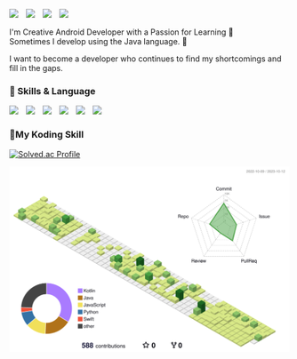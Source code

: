 <p>
<a href="https://catnip-opinion-e71.notion.site/lh99j-d7bed36f9d774e6e84cb5021f14ea6d1?pvs=4" style="margin-right:10px;"><img src="https://img.shields.io/badge/Notion-000000?style=flat-square&logo=Notion&logoColor=white"/></a>
<a href="https://www.instagram.com/lh_99j" style="margin-right:10px;"><img src="https://img.shields.io/badge/Instagram-E4405F?style=flat-square&logo=Instagram&logoColor=white&link=https://www.instagram.com/lh_99j"/></a> 
<a href="https://lh99j.github.io" style="margin-right:10px;"><img src="https://img.shields.io/badge/GitHub Pages-222222?style=flat&logo=GitHub Pages&logoColor=white"/><a/>
<a href="https://lh99j.github.io/myblog/"><img src="https://img.shields.io/badge/GitHub Blog-222222?style=flat&logo=GitHub&logoColor=white"/><a/>
</p>


I'm Creative Android Developer with a Passion for Learning 🤗  
Sometimes I develop using the Java language. 🤭

I want to become a developer who continues to find my shortcomings and fill in the gaps.   

 ### 🌟 Skills & Language

<p>
<img src="https://img.shields.io/badge/JAVA-007396?style=for-the-badge&logo=Java&logoColor=white" style="margin-right:10px;"> 
<img src="https://img.shields.io/badge/Kotlin-7F52FF?style=for-the-badge&logo=Kotlin&logoColor=white" style="margin-right:10px;">
<img src="https://img.shields.io/badge/Firebase-FFCA28?style=for-the-badge&logo=Firebase&logoColor=white" style="margin-right:10px;"> 
<img src="https://img.shields.io/badge/Android-3DDC84?style=for-the-badge&logo=Android&logoColor=white" style="margin-right:10px;"> 
<img src="https://img.shields.io/badge/Springboot-6DB33F?style=for-the-badge&logo=Springboot&logoColor=white" style="margin-right:10px;"> 
<img src="https://img.shields.io/badge/GitHub-181717?style=for-the-badge&logo=GitHub&logoColor=white" style="margin-right:10px;"> 
</p>   

 ### 🌟My Koding Skill

[![Solved.ac Profile](http://mazassumnida.wtf/api/v2/generate_badge?boj=rmfos5813)](https://solved.ac/profile/rmfos5813/)

<!--#### <p align="center">I am Studing~~</p>-->

![](./profile-3d-contrib/profile-green-animate.svg)

